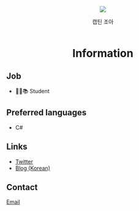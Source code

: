 <div align="center">
<p>
    <img src="https://i.imgur.com/OIXca2p.png">
</p>
캡틴 조아<br><br>
<h1>Information</h1>
</div>

## Job
- 👨‍💼📚 Student

## Preferred languages
- C#

## Links
- [Twitter](https://twitter.com/newsepiz)
- [Blog (Korean)](https://blog.naver.com/pid011)

## Contact
<a href="mailto:deet1022@gmail.com">Email</a>
